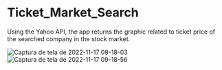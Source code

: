 # Ticket_Market_Search
Using the Yahoo API, the app returns the graphic related to ticket price of the searched company in the stock market.

![Captura de tela de 2022-11-17 09-18-03](https://user-images.githubusercontent.com/94702837/202445152-9efc12c2-7891-461b-9a78-2459dc7b67ae.png)
![Captura de tela de 2022-11-17 09-18-56](https://user-images.githubusercontent.com/94702837/202445169-7e5981ea-4003-445e-aebb-b0c27c317865.png)
